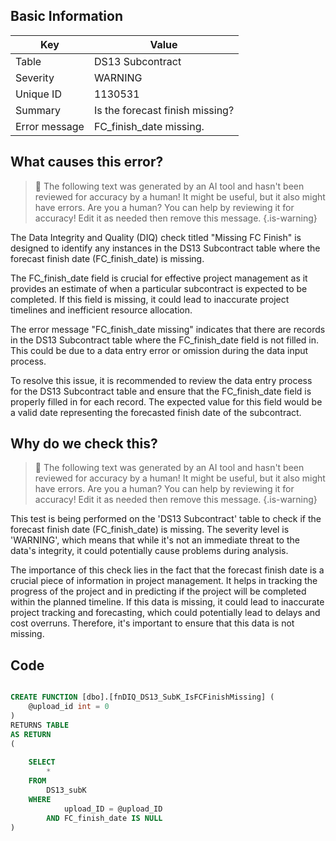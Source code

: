 ## Basic Information
| Key         | Value          |
|-------------|----------------|
| Table       | DS13 Subcontract |
| Severity    | WARNING |
| Unique ID   | 1130531   |
| Summary     | Is the forecast finish missing? |
| Error message | FC_finish_date missing. |

## What causes this error?

> :robot: The following text was generated by an AI tool and hasn't been reviewed for accuracy by a human! It might be useful, but it also might have errors. Are you a human? You can help by reviewing it for accuracy! Edit it as needed then remove this message.
{.is-warning}

The Data Integrity and Quality (DIQ) check titled "Missing FC Finish" is designed to identify any instances in the DS13 Subcontract table where the forecast finish date (FC_finish_date) is missing. 

The FC_finish_date field is crucial for effective project management as it provides an estimate of when a particular subcontract is expected to be completed. If this field is missing, it could lead to inaccurate project timelines and inefficient resource allocation.

The error message "FC_finish_date missing" indicates that there are records in the DS13 Subcontract table where the FC_finish_date field is not filled in. This could be due to a data entry error or omission during the data input process.

To resolve this issue, it is recommended to review the data entry process for the DS13 Subcontract table and ensure that the FC_finish_date field is properly filled in for each record. The expected value for this field would be a valid date representing the forecasted finish date of the subcontract.
## Why do we check this?

> :robot: The following text was generated by an AI tool and hasn't been reviewed for accuracy by a human! It might be useful, but it also might have errors. Are you a human? You can help by reviewing it for accuracy! Edit it as needed then remove this message.
{.is-warning}

This test is being performed on the 'DS13 Subcontract' table to check if the forecast finish date (FC_finish_date) is missing. The severity level is 'WARNING', which means that while it's not an immediate threat to the data's integrity, it could potentially cause problems during analysis. 

The importance of this check lies in the fact that the forecast finish date is a crucial piece of information in project management. It helps in tracking the progress of the project and in predicting if the project will be completed within the planned timeline. If this data is missing, it could lead to inaccurate project tracking and forecasting, which could potentially lead to delays and cost overruns. Therefore, it's important to ensure that this data is not missing.
## Code

```sql

CREATE FUNCTION [dbo].[fnDIQ_DS13_SubK_IsFCFinishMissing] (
	@upload_id int = 0
)
RETURNS TABLE
AS RETURN
(
	
	SELECT
		*
	FROM 
		DS13_subK
	WHERE 
			upload_ID = @upload_ID 
		AND FC_finish_date IS NULL
)
```
